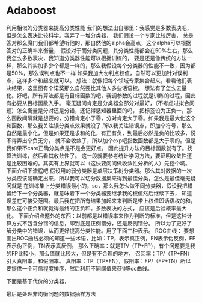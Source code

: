 # Adaboost
利用相似的分类器来提高分类性能
我们的想法出自哪里：我感觉是多数表决吧，但是怎么表决比较科学。我弄了一堆分类器，
我们假设一个专家比较厉害，
总是答对那么魔门我们都希望听他的，那自然他的alpha会高点，这个alpha可以根据答对的正确率来衡量，
假设对于而分类问题，其分类性能都会在50%左右，那么我怎么多数表决，我知道分类器性能可以根据训练的，
要是还是像传统的方法一样，那么其实加多少个都是一样的，那么我假设每个分类器的性能不一致，因为都是50%，那么误判点也不一样
如果我加大勿判点权值，自然可以更加针对误判点，这样多个和起来就可以。
想法：就像把每个领域专家集合起来，看看他们表决结果，这里面有个诺奖那么自然要比其他人多些话语权。
想法有了怎么去量化。好吧，所有算法都是有目标函数的吧，我调参数的过程就是训练的过程，因此有必要从目标函数入手。
毫无疑问肯定是分类器全部分对最好，（不考虑过拟合问题）怎么衡量是分对还是分错，还记得感知器里面的吗，
把标签设为正负一，那么函数间隔就是想要的，分错肯定小于零，分对肯定大于零。如果我是最大化这个和函数，那么我关注误分类点效果就没了
所以我关注错误点，即加个符号，那么自然是最小化，但是如果还是求和的化，有正有负，到最后必然是负的比较多，说不得弄出个负无穷，
就不会收敛了，所以加个exp吧指数函数都是大于零的。但是我如果不care正确分类点是不是会更好点。
因此提升方法的目标函数就有了。找算法训练，然后看其收敛性了。
这一段就要参考统计学习方法，要证明收敛性还是比较困难的。其实有上界就可以（这快要问问做收敛性分析的人）先挖个坑。
下面介绍下流程吧
假设用的弱分类器是单层决策树分类器。那么其对数据的一次分类应该能确定出来，所以我可以切分数据集来得到最佳分类，怎么是最佳毫无疑问就是
在训练集上分类错误最小的，so，那么我怎么做不同分类器，假设我把错留给下一个分类器，就意味着下一个分类器要继承我的权值然后继续下去，
知道误差在可接受范围。最后我在把所有结果加起来来判断是带上权值即话语权的和，那么这个正负和就觉得最终的正负和。多数表决的方式，
应该是后验概率最大化。
下面介绍点题外的东西：以前都是以错误率来作为判断的标准，但是这种计算方式不包含分错的信息，即到底是正例错分，还是反例错分。
所以为了更好了解分类中的错误，从而更好提高分类性能。用了下面三种表示。
ROC曲线：
要想画出ROC曲线必须的知道一些术语，比如：TP，表示真正例，FN表示伪反例，FP表示伪正例，TN表示真反例。
那么正确率：就是TP/（TP+FP），有个问题要是我的FP比较小，那么值就比较大，但是有不合理的地方，
召回率：TP/（TP+FN）
引入真阳率，和假阳率。
真阳率：TP（TP+FN），假阳率：FP/（FP+TN）所以要提供一个可信程度排序，然后利用不同阈值来获得Roc曲线。




下面是基于代价的分类器，





最后是处理非均衡问题的数据抽样方法









